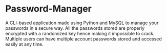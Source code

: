# Password-Manager
A CLI-based application made using Python and MySQL to manage your passwords in a secure way. All the passwords stored are properly encrypted with a randomized key hence making it impossible to crack. Multiple users can have multiple account passwords stored and accessed easily at any time.
